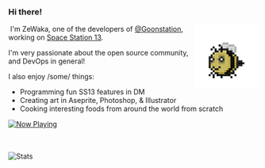 
### Hi there!
![]()
<img align="right" src="https://raw.githubusercontent.com/ZeWaka/zewaka/master/beebob.gif"></img>
I'm ZeWaka, one of the developers of [@Goonstation](https://github.com/goonstation), working on [Space Station 13](https://spacestation13.com). 

I'm very passionate about the open source community, and DevOps in general!

I also enjoy /some/ things:
- Programming fun SS13 features in DM
- Creating art in Aseprite, Photoshop, & Illustrator
- Cooking interesting foods from around the world from scratch

<a href="https://now-playing-profile.zewaka.vercel.app/now-playing?open">
    <img src="https://now-playing-profile.zewaka.vercel.app/now-playing" width="272" height="64" alt="Now Playing">
</a>

<br><br>
![Stats](https://github-readme-stats.vercel.app/api?username=zewaka&show_icons=true&theme=onedark)
